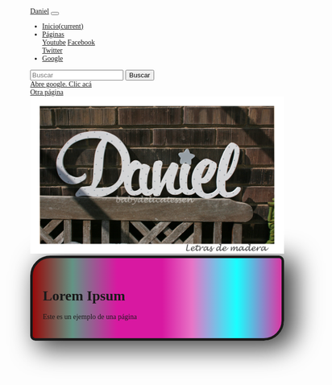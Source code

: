 <html lang="es">
<head>
    <meta charset="UTF-8">
    <meta name="viewport" content="width=device-width, initial-scale=1.0">
    <meta http-equiv="X-UA-Compatible" content="ie=edge">
    <link rel="stylesheet" href="https://stackpath.bootstrapcdn.com/bootstrap/4.1.1/css/bootstrap.min.css"
     integrity="sha384-WskhaSGFgHYWDcbwN70/dfYBj47jz9qbsMId/iRN3ewGhXQFZCSftd1LZCfmhktB"
      crossorigin="anonymous">
    <link href="https://fonts.googleapis.com/css?family=Eater" rel="stylesheet">
    <title>Ejemplo estilización</title>
    <style>
        body {
            font-family: 'Eater', cursive;
        }
        .container {
            border: solid 5px;
            -webkit-border-radius: 40px 10px;
            border-radius: 40px 10px;
            -webkit-box-shadow: 17px 10px 49px 6px rgba(0,0,0,0.75);
            -moz-box-shadow: 17px 10px 49px 6px rgba(0,0,0,0.75);
            box-shadow: 17px 10px 49px 6px rgba(0,0,0,0.75);
            padding: 20px;
        }
        .degradado {
            background: rgba(255,255,255,1);
            background: -moz-linear-gradient(left, rgb(0, 255, 55) 0%, rgb(235, 0, 235) 16%, rgba(216,24,161,1) 34%, rgba(216,24,161,1) 52%, rgba(232,116,199,1) 64%, rgba(255,255,255,1) 82%, rgba(219,54,164,1) 100%);
            background: -webkit-gradient(left top, right top, color-stop(0%, rgba(255,255,255,1)), color-stop(16%, rgba(151,216,195,1)), color-stop(34%, rgba(216,24,161,1)), color-stop(52%, rgba(216,24,161,1)), color-stop(64%, rgba(232,116,199,1)), color-stop(82%, rgba(255,255,255,1)), color-stop(100%, rgba(219,54,164,1)));
            background: -webkit-linear-gradient(left, rgb(136, 255, 0) 0%, rgba(151,216,195,1) 16%, rgba(216,24,161,1) 34%, rgba(216,24,161,1) 52%, rgba(232,116,199,1) 64%, rgba(25,255,255,1) 82%, rgba(219,54,164,1) 100%);
            background: -o-linear-gradient(left, rgb(155, 252, 0) 0%, rgb(255, 0, 255) 16%, rgba(216,24,161,1) 34%, rgba(216,24,161,1) 52%, rgba(232,116,199,1) 64%, rgba(25,255,255,1) 82%, rgba(219,54,164,1) 100%);
            background: -ms-linear-gradient(left, rgb(238, 255, 0) 0%, rgb(0, 153, 255) 16%, rgba(216,24,161,1) 34%, rgba(216,24,161,1) 52%, rgba(232,116,199,1) 64%, rgba(25,255,255,1) 82%, rgba(219,54,164,1) 100%);
            background: linear-gradient(to right, rgb(150, 9, 9) 0%, rgb(99, 148, 133) 16%, rgba(216,24,161,1) 34%, rgba(216,24,161,1) 52%, rgba(232,116,199,1) 64%, rgba(25,255,255,1) 82%, rgba(219,54,164,1) 100%);
            filter: progid:DXImageTransform.Microsoft.gradient( 
        }
    </style>
</head>
<body>
    <nav class="navbar navbar-expand-lg navbar-light bg-light">
        <a class="navbar-brand" href="yo.html">Daniel</a>
        <button class="navbar-toggler" type="button" data-toggle="collapse" data-target="#navbarSupportedContent" aria-controls="navbarSupportedContent" aria-expanded="false" aria-label="Toggle navigation">
            <span class="navbar-toggler-icon"></span>
        </button>
        <div class="collapse navbar-collapse" id="navbarSupportedContent">
            <ul class="navbar-nav mr-auto">
            <li class="nav-item active">
                <a class="nav-link" href="file:///D:/desarrollo/8jun2018/index.html">Inicio<span class="sr-only">(current)</span></a>
            </li>
            <li class="nav-item dropdown">
                <a class="nav-link dropdown-toggle" href="#" id="navbarDropdown" role="button" data-toggle="dropdown" aria-haspopup="true" aria-expanded="false">
                Páginas
                </a>
                <div class="dropdown-menu" aria-labelledby="navbarDropdown">
                <a class="dropdown-item" href="https://www.youtube.com/">Youtube</a>
                <a class="dropdown-item" href="https://www.Facebook.com/">Facebook</a>
                <div class="dropdown-divider"></div>
                <a class="dropdown-item" href="https://www.Twitter.com/">Twitter</a>
                </div>
            </li>
            <li class="nav-item">
                <a class="nav-link disabled" href="https://www.google.com">Google</a>
            </li>
            </ul>
            <form class="form-inline my-2 my-lg-0">
            <input class="form-control mr-sm-2" type="search" placeholder="Buscar" aria-label="Search">
            <button class="btn btn-outline-success my-2 my-sm-0" type="submit">Buscar</button>
            </form>
        </div>
    </nav>
    <script language="javascript">
            function abrir2paginas(){
            window.open('http://www.google.com/', '_blank');
            }
            </script>
    <a href="javascript:abrir2paginas()">Abre google. Clic acá</a>
    <div>
        <a href="da.html">Otra página</a>
    </div>
    <div>
        <img src="danioel.jpeg" >
        <div class="container degradado">
                <h1>Lorem Ipsum</h1>
                <p>
                    Este es un ejemplo de una página
                </p>
                <script src="https://code.jquery.com/jquery-3.3.1.slim.min.js" integrity="sha384-q8i/X+965DzO0rT7abK41JStQIAqVgRVzpbzo5smXKp4YfRvH+8abtTE1Pi6jizo" crossorigin="anonymous"></script>
                <script src="https://cdnjs.cloudflare.com/ajax/libs/popper.js/1.14.3/umd/popper.min.js" integrity="sha384-ZMP7rVo3mIykV+2+9J3UJ46jBk0WLaUAdn689aCwoqbBJiSnjAK/l8WvCWPIPm49" crossorigin="anonymous"></script>
                <script src="https://stackpath.bootstrapcdn.com/bootstrap/4.1.1/js/bootstrap.min.js" integrity="sha384-smHYKdLADwkXOn1EmN1qk/HfnUcbVRZyYmZ4qpPea6sjB/pTJ0euyQp0Mk8ck+5T" crossorigin="anonymous"></script>
        </div>
    </div>
</body>
</html>
